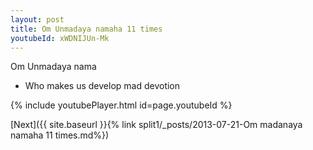 ```yaml
---
layout: post
title: Om Unmadaya namaha 11 times
youtubeId: xWDNIJUn-Mk
---
```

 
 
Om Unmadaya nama 
 
 -  Who makes us develop mad devotion 
 
  
 
  
 
 
 
 
 
 


{% include youtubePlayer.html id=page.youtubeId %}
 
[Next]({{ site.baseurl }}{% link  split1/_posts/2013-07-21-Om madanaya namaha 11 times.md%})
 
